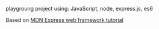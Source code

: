 playgroung project using: JavaScript, node, express.js, es6

Based on [MDN Express web framework tutorial](https://developer.mozilla.org/en-US/docs/Learn/Server-side/Express_Nodejs)
